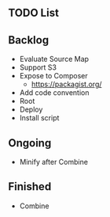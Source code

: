 TODO List
---------

## Backlog

* Evaluate Source Map
* Support S3
* Expose to Composer
  * https://packagist.org/
* Add code convention
* Root
* Deploy
* Install script

## Ongoing

* Minify after Combine

## Finished

* Combine

